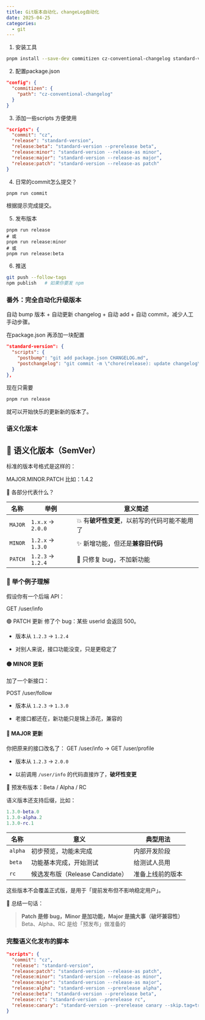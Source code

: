 ```yaml
---
title: Git版本自动化，changeLog自动化
date: 2025-04-25
categories:
  - git
---
```

1. 安装工具

```bash
pnpm install --save-dev commitizen cz-conventional-changelog standard-version
```

2. 配置package.json

```json
"config": {
  "commitizen": {
    "path": "cz-conventional-changelog"
  }
}
```

3. 添加一些scripts 方便使用

```json
"scripts": {
  "commit": "cz",
  "release": "standard-version",
  "release:beta": "standard-version --prerelease beta",
  "release:minor": "standard-version --release-as minor",
  "release:major": "standard-version --release-as major",
  "release:patch": "standard-version --release-as patch"
}

```

4. 日常的commit怎么提交？

```bash
pnpm run commit
```

根据提示完成提交。

5. 发布版本

```
pnpm run release
# 或
pnpm run release:minor
# 或
pnpm run release:beta
```

6. 推送

```bash
git push --follow-tags
npm publish   # 如果你要发 npm
```


### 番外：完全自动化升级版本

自动 bump 版本 + 自动更新 changelog + 自动 add + 自动 commit，减少人工手动步骤。

在package.json 再添加一块配置

```json
"standard-version": {
  "scripts": {  
    "postbump": "git add package.json CHANGELOG.md",  
    "postchangelog": "git commit -m \"chore(release): update changelog\""  
  }  
},
```

现在只需要

```bash
pnpm run release
```

就可以开始快乐的更新新的版本了。


### 语义化版本

## 🎯 语义化版本（SemVer）

标准的版本号格式是这样的：

MAJOR.MINOR.PATCH
比如：1.4.2

🔹 各部分代表什么？

|名称|举例|意义简述|
|---|---|---|
|`MAJOR`|`1.x.x` → `2.0.0`|💥 有**破坏性变更**，以前写的代码可能不能用了|
|`MINOR`|`1.2.x` → `1.3.0`|✨ 新增功能，但还是**兼容旧代码**|
|`PATCH`|`1.2.3` → `1.2.4`|🐞 只修复 bug，不加新功能|

### 📌 举个例子理解

假设你有一个后端 API：

GET /user/info

🟢 PATCH 更新
修了个 bug：某些 userId 会返回 500。

- 版本从 `1.2.3` → `1.2.4`
    
- 对别人来说，接口功能没变，只是更稳定了
    

#### 🟡 MINOR 更新

加了一个新接口：

POST /user/follow

- 版本从 `1.2.3` → `1.3.0`
    
- 老接口都还在，新功能只是锦上添花，兼容的
    

#### 🔴 MAJOR 更新

你把原来的接口改名了：
GET /user/info → GET /user/profile
- 版本从 `1.2.3` → `2.0.0`
    
- 以前调用 `/user/info` 的代码直接炸了，**破坏性变更**


🔸 预发布版本：Beta / Alpha / RC

语义版本还支持后缀，比如：

```matlab
1.3.0-beta.0
1.3.0-alpha.2
1.3.0-rc.1
```

| 名称      | 意义                       | 典型用法     |
| ------- | ------------------------ | -------- |
| `alpha` | 初步预览，功能未完成               | 内部开发阶段   |
| `beta`  | 功能基本完成，开始测试              | 给测试人员用   |
| `rc`    | 候选发布版（Release Candidate） | 准备上线前的版本 |
这些版本不会覆盖正式版，是用于「提前发布但不影响稳定用户」。

🧠 总结一句话：

>**Patch 是修 bug，Minor 是加功能，Major 是搞大事（破坏兼容性）**  
	Beta、Alpha、RC 是给「预发布」做准备的
 

### 完整语义化发布的脚本

```json
"scripts": {
  "commit": "cz",
  "release": "standard-version",
  "release:patch": "standard-version --release-as patch",
  "release:minor": "standard-version --release-as minor",
  "release:major": "standard-version --release-as major",
  "release:alpha": "standard-version --prerelease alpha",
  "release:beta": "standard-version --prerelease beta",
  "release:rc": "standard-version --prerelease rc",
  "release:canary": "standard-version --prerelease canary --skip.tag=true --skip.commit=true"
}

```